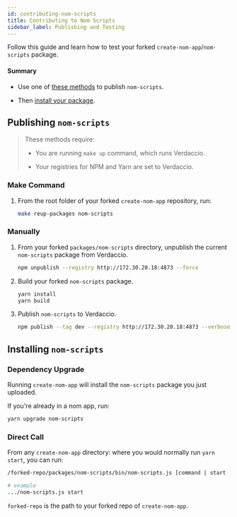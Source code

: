 ```yaml
---
id: contributing-nom-scripts
title: Contributing to Nom Scripts
sidebar_label: Publishing and Testing
---
```


Follow this guide and learn how to test your forked
`create-nom-app`/`nom-scripts` package.

#### Summary

- Use one of [these methods](#publishing-nom-scripts) to publish `nom-scripts`.

- Then [install your package](#installing-nom-scripts).

## Publishing `nom-scripts`

> These methods require:
>
>- You are running `make up` command, which runs Verdaccio.
>
>- Your registries for NPM and Yarn are set to Verdaccio.

### Make Command

1. From the root folder of your forked `create-nom-app` repository, run:

   ```sh
   make reup-packages nom-scripts
   ```

### Manually

1. From your forked `packages/nom-scripts` directory, unpublish the current
   `nom-scripts` package from Verdaccio.

   ```sh
   npm unpublish --registry http://172.30.20.18:4873 --force
   ```

2. Build your forked `nom-scripts` package.

   ```sh
   yarn install
   yarn build
   ```

3. Publish `nom-scripts` to Verdaccio.

   ```sh
   npm publish --tag dev --registry http://172.30.20.18:4873 --verbose
   ```

## Installing `nom-scripts`

### Dependency Upgrade

Running `create-nom-app` will install the `nom-scripts` package you just
uploaded.

If you're already in a nom app, run:

```sh
yarn upgrade nom-scripts
```

### Direct Call

From any `create-nom-app` directory: where you would normally run `yarn start`,
you can run:

```sh
/forked-repo/packages/nom-scripts/bin/nom-scripts.js [command | start | test | ...]

# example
.../nom-scripts.js start
```

`forked-repo` is the path to your forked repo of `create-nom-app`.
